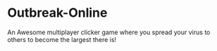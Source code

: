 # Outbreak-Online
An Awesome multiplayer clicker game where you spread your virus to others to become the largest there is!
